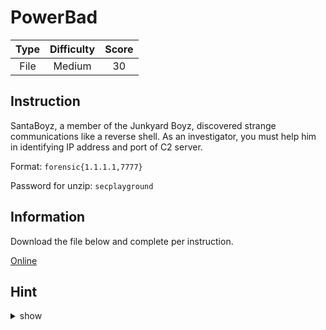 # PowerBad

| Type | Difficulty | Score |
| :--: | :--------: | :---: |
| File |   Medium   |  30   |

## Instruction

SantaBoyz, a member of the Junkyard Boyz, discovered strange communications like a reverse shell. As an investigator, you must help him in identifying IP address and port of C2 server.

Format: `forensic{1.1.1.1,7777}`

Password for unzip: `secplayground`

## Information

Download the file below and complete per instruction.

[Online](https://storage.googleapis.com/secplayground-event/merrychristmas2022/forensic/powerbad.zip)

## Hint

<details>
<summary>show</summary>
1. PowerShell Log
2. Dynamic Analysis/ Shellcode Analysis
</details>

